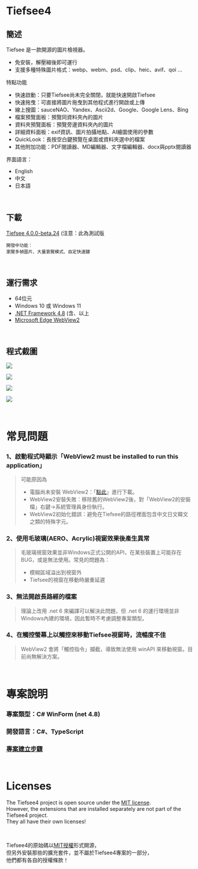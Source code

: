 ﻿# Tiefsee4

## 簡述

Tiefsee 是一款開源的圖片檢視器。
- 免安裝，解壓縮後即可運行
- 支援多種特殊圖片格式：webp、webm、psd、clip、heic、avif、qoi ...

特點功能
- 快速啟動：只要Tiefsee尚未完全關閉，就能快速開啟Tiefsee
- 快速拖曳：可直接將圖片拖曳到其他程式進行開啟或上傳
- 線上搜圖：sauceNAO、Yandex、Ascii2d、Google、Google Lens、Bing
- 檔案預覽面板：預覽同資料夾內的圖片
- 資料夾預覽面板：預覽旁邊資料夾內的圖片
- 詳細資料面板：exif資訊、圖片拍攝地點、AI繪圖使用的參數
- QuickLook：長按空白鍵預覽在桌面或資料夾選中的檔案
- 其他附加功能：PDF閱讀器、MD編輯器、文字檔編輯器、docx與pptx閱讀器

界面語言：
- English
- 中文
- 日本語

<br>

## 下載
[Tiefsee 4.0.0-beta.24](https://github.com/hbl917070/Tiefsee4/releases)
(注意：此為測試版

    開發中功能：  
    瀏覽多幀圖片、大量瀏覽模式、自定快速鍵

<br>

## 運行需求
- 64位元
- Windows 10 或 Windows 11
- [.NET Framework 4.8](https://dotnet.microsoft.com/en-us/download/dotnet-framework/net48) (含、以上
- [Microsoft Edge WebView2](https://developer.microsoft.com/microsoft-edge/WebView2/)

<br>


## 程式截圖
![](https://cdn.discordapp.com/attachments/896768892003823627/1044270942026727536/2022-11-21_23-19-27.jpg)

![](https://cdn.discordapp.com/attachments/803673073621401633/917208044578951229/2021-12-06_07-56-44.jpg)

![](https://cdn.discordapp.com/attachments/896768892003823627/1026908356125933649/2022-10-05_00-37-08.jpg)

![](https://cdn.discordapp.com/attachments/896768892003823627/1026908355274481776/2022-10-05_01-24-29.jpg)

<br>

# 常見問題

### 1、啟動程式時顯示「WebView2 must be installed to run this application」
> 可能原因為
> - 電腦尚未安裝 WebView2：「<a href="https://go.microsoft.com/fwlink/p/?LinkId=2124703">點此</a>」進行下載。
> - WebView2安裝失敗：移除舊的WebView2後，對「WebView2的安裝檔」右鍵→系統管理員身份執行。
> - WebView2初始化錯誤：避免在Tiefsee的路徑裡面包含中文日文韓文之類的特殊字元。

### 2、使用毛玻璃(AERO、Acrylic)視窗效果後產生異常
> 毛玻璃視窗效果並非Windows正式公開的API，在某些裝置上可能存在BUG，或是無法使用。常見的問題為：
> - 模糊區域溢出到視窗外
> - Tiefsee的視窗在移動時嚴重延遲

### 3、無法開啟長路經的檔案
> 理論上改用 .net 6 來編譯可以解決此問題，但 .net 6 的運行環境並非Windows內建的環境，因此暫時不考慮調整專案類型。

### 4、在觸控螢幕上以觸控來移動Tiefsee視窗時，流暢度不佳
> WebView2 會將「觸控指令」攔截，導致無法使用 winAPI 來移動視窗。目前尚無解決方案。

<br>

# 專案說明
### 專案類型：C# WinForm (net 4.8)
### 開發語言：C#、TypeScript
### [專案建立步驟](/Building.md)

<br>

# Licenses

The Tiefsee4 project is open source under the [MIT license](/LICENSE).<br>
However, the extensions that are installed separately are not part of the Tiefsee4 project.<br>
They all have their own licenses!

<br>

Tiefsee4的原始碼以[MIT授權](/LICENSE)形式開源，<br>
但另外安裝那些的擴充套件，並不屬於Tiefsee4專案的一部分，<br>
他們都有各自的授權條款！